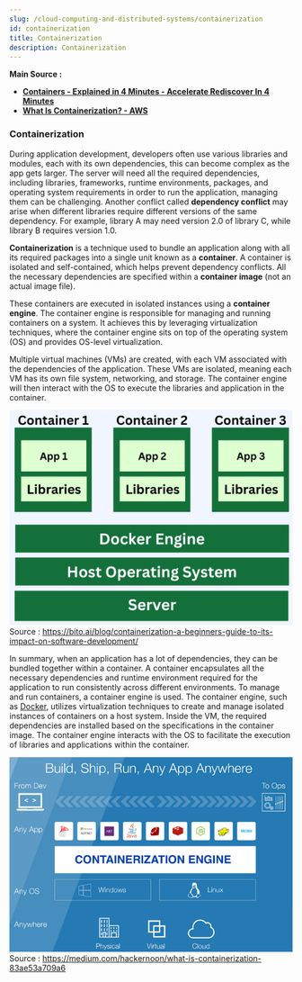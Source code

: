 ```yaml
---
slug: /cloud-computing-and-distributed-systems/containerization
id: containerization
title: Containerization
description: Containerization
---
```


**Main Source :**

- **[Containers - Explained in 4 Minutes - Accelerate Rediscover In 4 Minutes](https://youtu.be/pR-cGS6IGvI?si=LOqZkrsmbzDJE7l9)**
- **[What Is Containerization? - AWS](https://aws.amazon.com/what-is/containerization/)**

### Containerization

During application development, developers often use various libraries and modules, each with its own dependencies, this can become complex as the app gets larger. The server will need all the required dependencies, including libraries, frameworks, runtime environments, packages, and operating system requirements in order to run the application, managing them can be challenging. Another conflict called **dependency conflict** may arise when different libraries require different versions of the same dependency. For example, library A may need version 2.0 of library C, while library B requires version 1.0.

**Containerization** is a technique used to bundle an application along with all its required packages into a single unit known as a **container**. A container is isolated and self-contained, which helps prevent dependency conflicts. All the necessary dependencies are specified within a **container image** (not an actual image file).

These containers are executed in isolated instances using a **container engine**. The container engine is responsible for managing and running containers on a system. It achieves this by leveraging virtualization techniques, where the container engine sits on top of the operating system (OS) and provides OS-level virtualization.

Multiple virtual machines (VMs) are created, with each VM associated with the dependencies of the application. These VMs are isolated, meaning each VM has its own file system, networking, and storage. The container engine will then interact with the OS to execute the libraries and application in the container.

![Containerization 1](./container.png)  
Source : https://bito.ai/blog/containerization-a-beginners-guide-to-its-impact-on-software-development/

In summary, when an application has a lot of dependencies, they can be bundled together within a container. A container encapsulates all the necessary dependencies and runtime environment required for the application to run consistently across different environments. To manage and run containers, a container engine is used. The container engine, such as [Docker](/cloud-computing-and-distributed-systems/docker-and-kubernetes#docker), utilizes virtualization techniques to create and manage isolated instances of containers on a host system. Inside the VM, the required dependencies are installed based on the specifications in the container image. The container engine interacts with the OS to facilitate the execution of libraries and applications within the container.

![Containerization 2](./container-2.png)  
Source : https://medium.com/hackernoon/what-is-containerization-83ae53a709a6
